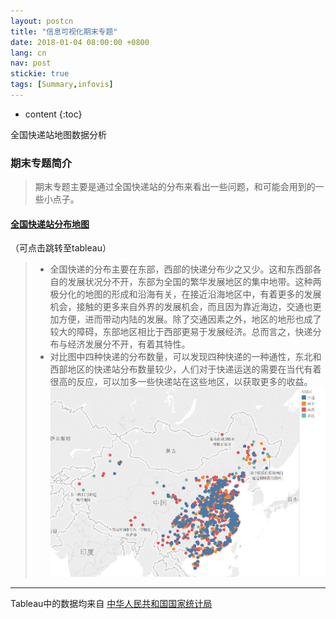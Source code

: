 ```yaml
---
layout: postcn
title: "信息可视化期末专题"
date: 2018-01-04 08:00:00 +0800
lang: cn
nav: post
stickie: true
tags: [Summary,infovis]
---
```


* content
{:toc}

全国快递站地图数据分析
<!-- more -->

### 期末专题简介
>   期末专题主要是通过全国快递站的分布来看出一些问题，和可能会用到的一些小点子。



#### [全国快递站分布地图](https://public.tableau.com/views/1_5274/1_1?:embed=y&:display_count=yes&publish=yes) 
（可点击跳转至tableau）
>- 全国快递的分布主要在东部，西部的快递分布少之又少。这和东西部各自的发展状况分不开，东部为全国的繁华发展地区的集中地带。这种两极分化的地图的形成和沿海有关，在接近沿海地区中，有着更多的发展机会，接触的更多来自外界的发展机会，而且因为靠近海边，交通也更加方便，进而带动内陆的发展。除了交通因素之外，地区的地形也成了较大的障碍，东部地区相比于西部更易于发展经济。总而言之，快递分布与经济发展分不开，有着其特性。
>- 对比图中四种快递的分布数量，可以发现四种快递的一种通性，东北和西部地区的快递站分布数量较少，人们对于快递运送的需要在当代有着很高的反应，可以加多一些快递站在这些地区，以获取更多的收益。
![image](https://github.com/zdnfzgb/zdnfzgb.github.io/blob/master/img-tableau/%E5%85%A8%E5%9B%BD%E5%BF%AB%E9%80%92.png?raw=true)
---







Tableau中的数据均来自 [中华人民共和国国家统计局](http://www.stats.gov.cn/)
